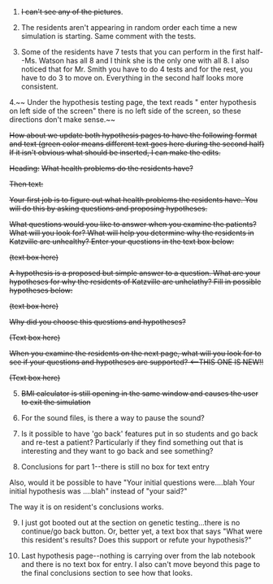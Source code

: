 1. ~~I can't see any of the pictures~~. 

2. The residents aren't appearing in random order each time a new simulation is starting. Same comment with the tests. 

3. Some of the residents have 7 tests that you can perform in the first half--Ms. Watson has all 8 and I think she is the only one with all 8. I also noticed that for Mr. Smith you have to do 4 tests and for the rest, you have to do 3 to move on. Everything in the second half looks more consistent. 

4.~~ Under the hypothesis testing page, the text reads " enter hypothesis on left side of the screen" there is no left side of the screen, so these directions don't make sense.~~ 

~~How about we update both hypothesis pages to have the following format and text (green color means different text goes here during the second half) If it isn't obvious what should be inserted, I can make the edits.~~ 

~~Heading:~~ 
~~What health problems do the residents have? ​~~ 

​~~Then text:~~ 

~~Your first job is to figure out what health problems the residents have. You will do this by asking questions and proposing hypotheses.~~ 

~~What questions would you like to answer when you examine the patients? What will you look for? What will help you determine why the residents in Katzville are unhealthy? Enter your questions in the text box below:~~

~~(text box here)~~

~~A hypothesis is a proposed but simple answer to a question. What are your hypotheses for why the residents of Katzville are unhelathy? Fill in possible hypotheses below:~~

~~(text box here)~~

~~Why did you choose this questions and hypotheses?~~

~~(Text box here)~~

~~When you examine the residents on the next page, what will you look for to see if your questions and hypotheses are supported? <--THIS ONE IS NEW!!~~

~~(Text box here)~~

5. ~~BMI calculator is still opening in the same window and causes the user to exit the simulation~~

6. For the sound files, is there a way to pause the sound? 

7. Is it possible to have 'go back' features put in so students and go back and re-test a patient? Particularly if they find something out that is interesting and they want to go back and see something? 

8. Conclusions for part 1--there is still no box for text entry

Also, would it be possible to have "Your initial questions were....blah Your initial hypothesis was ....blah" instead of "your said?" 

The way it is on resident's conclusions works. 

9. I just got booted out at the section on genetic testing...there is no continue/go back button. Or, better yet, a text box that says "What were this resident's results? Does this support or refute your hypothesis?"

10. Last hypothesis page--nothing is carrying over from the lab notebook and there is no text box for entry. I also can't move beyond this page to the final conclusions section to see how that looks. 